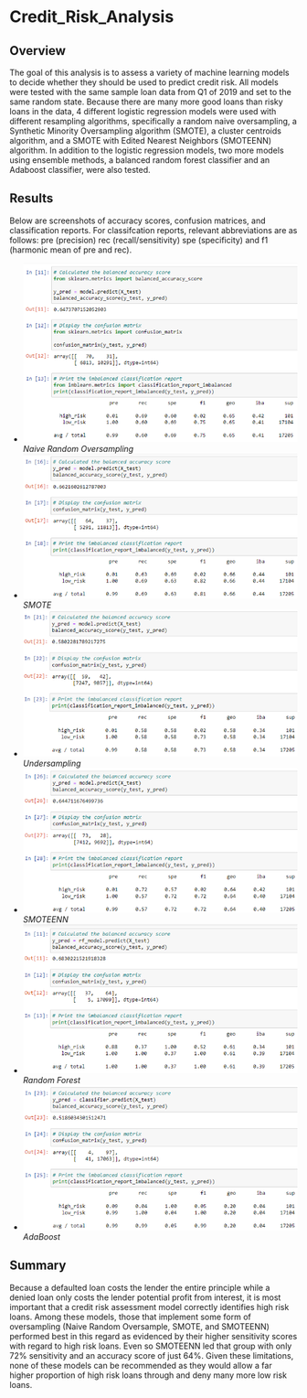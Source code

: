 # Credit_Risk_Analysis

## Overview
The goal of this analysis is to assess a variety of machine learning models to decide whether they should be used to predict credit risk. All models were tested with the same sample loan data from Q1 of 2019 and set to the same random state. Because there are many more good loans than risky loans in the data, 4 different logistic regression models were used with different resampling algorithms, specifically a random naive oversampling, a Synthetic Minority Oversampling algorithm (SMOTE), a cluster centroids algorithm, and a SMOTE with Edited Nearest Neighbors (SMOTEENN) algorithm. In addition to the logistic regression models, two more models using ensemble methods, a balanced random forest classifier and an Adaboost classifier, were also tested.

## Results

Below are screenshots of accuracy scores, confusion matrices, and classification reports. For classifcation reports, relevant abbreviations are as follows: pre (precision) rec (recall/sensitivity) spe (specificity) and f1 (harmonic mean of pre and rec).

* ![Naive_Random_Oversampling.png](https://github.com/deklund76/Credit_Risk_Analysis/blob/main/resources/Naive_Random_Oversampling.png) _Naive Random Oversampling_
* ![SMOTE.png](https://github.com/deklund76/Credit_Risk_Analysis/blob/main/resources/SMOTE.png) _SMOTE_
* ![Undersampling.png](https://github.com/deklund76/Credit_Risk_Analysis/blob/main/resources/Undersampling.png) _Undersampling_
* ![SMOTEENN.png](https://github.com/deklund76/Credit_Risk_Analysis/blob/main/resources/SMOTEENN.png) _SMOTEENN_
* ![Random_Forest.png](https://github.com/deklund76/Credit_Risk_Analysis/blob/main/resources/Random_Forest.png) _Random Forest_
* ![AdaBoost.png](https://github.com/deklund76/Credit_Risk_Analysis/blob/main/resources/AdaBoost.png) _AdaBoost_

## Summary

Because a defaulted loan costs the lender the entire principle while a denied loan only costs the lender potential profit from interest, it is most important that a credit risk assessment model correctly identifies high risk loans. Among these models, those that implement some form of oversampling (Naive Random Oversample, SMOTE, and SMOTEENN) performed best in this regard as evidenced by their higher sensitivity scores with regard to high risk loans. Even so SMOTEENN led that group with only 72% sensitivity and an accuracy score of just 64%. Given these limitations, none of these models can be recommended as they would allow a far higher proportion of high risk loans through and deny many more low risk loans.
